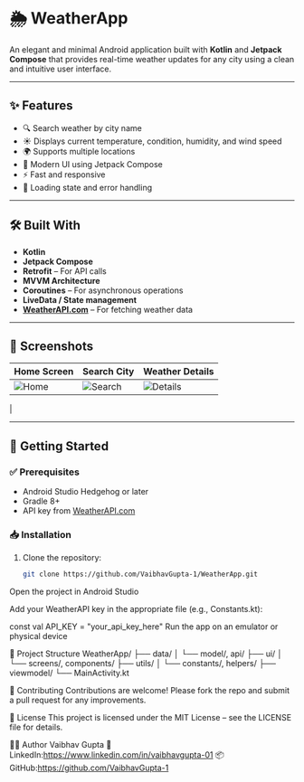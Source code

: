 # 🌦️ WeatherApp

An elegant and minimal Android application built with **Kotlin** and **Jetpack Compose** that provides real-time weather updates for any city using a clean and intuitive user interface.

---

## ✨ Features

- 🔍 Search weather by city name
- ☀️ Displays current temperature, condition, humidity, and wind speed
- 🌍 Supports multiple locations
- 📱 Modern UI using Jetpack Compose
- ⚡ Fast and responsive
- 🔄 Loading state and error handling

---

## 🛠️ Built With

- **Kotlin**
- **Jetpack Compose**
- **Retrofit** – For API calls
- **MVVM Architecture**
- **Coroutines** – For asynchronous operations
- **LiveData / State management**
- **[WeatherAPI.com](https://www.weatherapi.com/)** – For fetching weather data

---

## 📸 Screenshots

| Home Screen | Search City | Weather Details |
|-------------|-------------|-----------------|
| ![Home](https://github.com/user-attachments/assets/940a4e52-cc2b-49b5-a78c-bf9d8e6cc19b) | ![Search](https://github.com/user-attachments/assets/c1123ce9-08ac-4166-a835-5cc69997638f) | ![Details](https://github.com/user-attachments/assets/64d0613e-179f-46ca-baf4-cff9c82391c7)
|

---

## 🚀 Getting Started

### ✅ Prerequisites

- Android Studio Hedgehog or later
- Gradle 8+
- API key from [WeatherAPI.com](https://www.weatherapi.com/)

### 📥 Installation

1. Clone the repository:
   ```bash
   git clone https://github.com/VaibhavGupta-1/WeatherApp.git
Open the project in Android Studio

Add your WeatherAPI key in the appropriate file (e.g., Constants.kt):

const val API_KEY = "your_api_key_here"
Run the app on an emulator or physical device

📂 Project Structure
WeatherApp/
├── data/
│   └── model/, api/
├── ui/
│   └── screens/, components/
├── utils/
│   └── constants/, helpers/
├── viewmodel/
└── MainActivity.kt

🤝 Contributing
Contributions are welcome!
Please fork the repo and submit a pull request for any improvements.

📄 License
This project is licensed under the MIT License – see the LICENSE file for details.

🙋‍♂️ Author
Vaibhav Gupta
📧 LinkedIn:https://www.linkedin.com/in/vaibhavgupta-01
📦 GitHub:https://github.com/VaibhavGupta-1
